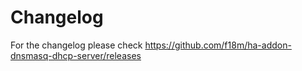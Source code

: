 # Changelog

For the changelog please check https://github.com/f18m/ha-addon-dnsmasq-dhcp-server/releases
